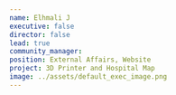 ```yaml
---
name: Elhmali J
executive: false
director: false
lead: true
community_manager: 
position: External Affairs, Website
project: 3D Printer and Hospital Map
image: ../assets/default_exec_image.png
---
```

